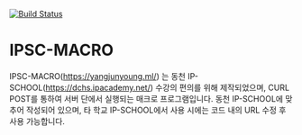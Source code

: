 [![Build Status](https://travis-ci.org/Neibce/IPSC-MACRO.svg?branch=master)](https://travis-ci.org/Neibce/IPSC-MACRO)
# IPSC-MACRO
IPSC-MACRO(https://yangjunyoung.ml/) 는 동천 IP-SCHOOL(https://dchs.ipacademy.net/) 수강의 편의를 위해 제작되었으며, CURL POST를 통하여 서버 단에서 실행되는 매크로 프로그램입니다.
동천 IP-SCHOOL에 맞추어 작성되어 있으며, 타 학교 IP-SCHOOL에서 사용 시에는 코드 내의 URL 수정 후 사용 가능합니다.
